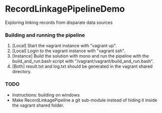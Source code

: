 # RecordLinkagePipelineDemo
Exploring linking records from disparate data sources

### Building and running the pipeline
1) [Local] Start the vagrant instance with "vagrant up".
2) [Local] Login to the vagrant instance with "vagrant ssh".
3) [Instance] Build the solution with mono and run the pipeline with the build_and_run.bash script with "/vagrant/vagrant/build_and_run.bash".
4) [Both] result.txt and log.txt should be generated in the vagrant shared directory.

### TODO
* Instructions: building on windows
* Make RecordLinkagePipeline a git sub-module instead of hiding it inside the vagrant shared folder.
